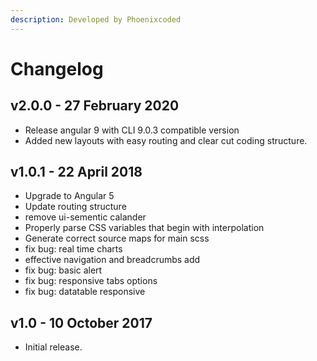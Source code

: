 ```yaml
---
description: Developed by Phoenixcoded
---
```


# Changelog

## v2.0.0 - 27 February 2020

* Release angular 9 with CLI 9.0.3 compatible version
* Added new layouts with easy routing and clear cut coding structure.

## v1.0.1 - 22 April 2018

* Upgrade to Angular 5
* Update routing structure
* remove ui-sementic calander
* Properly parse CSS variables that begin with interpolation
* Generate correct source maps for main scss
* fix bug: real time charts
* effective navigation and breadcrumbs add
* fix bug: basic alert
* fix bug: responsive tabs options
* fix bug: datatable responsive

## v1.0 - 10 October 2017

* Initial release.



